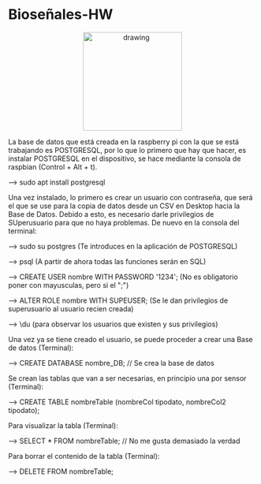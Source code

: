 # Bioseñales-HW

<p align="center">
<img src="https://user-images.githubusercontent.com/46607004/154055355-a45a597b-4c16-4460-a285-ad0554636bdf.png" alt="drawing" width="200"/>
</p>

La base de datos que está creada en la raspberry pi con la que se está trabajando es POSTGRESQL, por lo que lo primero que hay que hacer,
es instalar POSTGRESQL en el dispositivo, se hace mediante la consola de raspbian (Control + Alt + t).

--> sudo apt install postgresql

Una vez instalado, lo primero es crear un usuario con contraseña, que será el que se use para la copia de datos desde un CSV en Desktop
hacia la Base de Datos. Debido a esto, es necesario darle privilegios de SUperusuario para que no haya problemas.
De nuevo en la consola del terminal:

--> sudo su postgres                         (Te  introduces en la aplicación de POSTGRESQL)

--> psql 			                         (A partir de ahora todas las funciones serán en SQL)

--> CREATE USER nombre WITH PASSWORD '1234'; (No es obligatorio poner con mayusculas, pero si el ";")

--> ALTER ROLE nombre WITH SUPEUSER;         (Se le dan privilegios de superusuario al usuario recien creada)

--> \du                                      (para observar los usuarios que existen y sus privilegios)

Una vez ya se tiene creado el usuario, se puede proceder a crear una Base de datos (Terminal):

--> CREATE DATABASE nombre_DB;  // Se crea la base de datos

Se crean las tablas que van a ser necesarias, en principio una por sensor (Terminal):

--> CREATE TABLE nombreTable (nombreCol tipodato, nombreCol2 tipodato);

Para visualizar la tabla (Terminal):

--> SELECT * FROM nombreTable;  // No me gusta demasiado la verdad

Para borrar el contenido de la tabla (Terminal):

--> DELETE FROM nombreTable;
